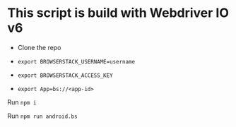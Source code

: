 # This script is build with Webdriver IO v6

- Clone the repo

- `export BROWSERSTACK_USERNAME=username`
- `export BROWSERSTACK_ACCESS_KEY`
- `export App=bs://<app-id>`

Run `npm i`

Run `npm run android.bs`

